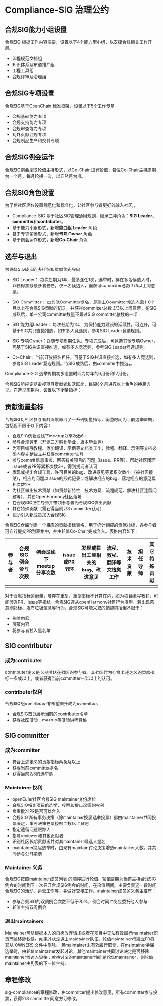 # Compliance-SIG 治理公约

## 合规SIG能力小组设置

合规SIG 根据工作内容需要，设置以下4个能力型小组，以支撑合规相关工作开展。
- 流程规范文档组
- 知识体系及布道推广组
- 工程工具组
- 合规评审及治理组

## 合规SIG专项设置
合规SIG基于OpenChain 标准框架，设置以下5个工作专项
- 合规基础能力专项
- 合规支持能力专项
- 合规审查能力专项
- 对外贡献合规专项
- 合规制品生产和交付专项

## 合规SIG例会运作
合规SIG例会采取轮值主持形式，以Co-Chair 进行轮值，每位Co-Chair主持周期为一个月，每月轮换一次，以自然月为准。

## 合规SIG角色设置
为了使社区席位设置规范化和标准化，让社区参与者更好的融入社区,，
- Compliance-SIG 基于社区SIG管理通用规则，继承三种角色：**SIG Leader**、**committer**和**contributer**。
- 基于能力小组形式，新增**能力组 Leader** 角色
- 基于专项设置形式，新增**专项 Owner** 角色
- 基于例会运作形式，新增**Co-Chair** 角色


## 选举与退出

为保证SIG成员的多样性和贡献优先导向

- SIG Leader： 每次任期为1年，最多连任1次，选举时，存在多名候选人时，以获得票数最多者担任，仅一名候选人，需获得committer总数 2/3以上同意票。

- SIG Committer： 由其他Committer提名，原则上Committer候选人需有6个月以上在合规SIG贡献的记录，并获得committer总数 2/3以上同意票，在SIG成熟后，单一公司committer数量不超过SIG committer总数的一半

- SIG 能力组Leader： 每次任期为1年，为保持能力建设的延续性，可连任，可基于SIG共识直接推选，如有多人竞选则，参考SIG Leader竞选规则。

- SIG 专项Owner：跟随专项周期任免，专项完成后，可竞选其他专项Owner，可基于SIG共识直接推选，如有多人竞选则，参考SIG Leader竞选规则。

- Co-Chair： 当前开放报名担任，可基于SIG共识直接推选，如有多人竞选则，参考SIG Leader竞选规则。待SIG成熟后，由commiter中推选，。


Compliance-SIG 选举周期初步设置时间为每年的6月份和12月份。

合规SIG组应定期审视项目贡献者和活跃度，每隔6个月进行以上角色的换届选举。在选举周期内，设置以下衡量指标：

## 贡献衡量指标

合规SIG对社区参与者的贡献做出了一系列衡量指标，衡量时间为当前选举周期，包括但不限于以下内容：

- 合规SIG例会或线下meetup分享次数6+
- 参与合规评审（开源三方孵化毕业，版本毕业等）
- 为项目编写教程、添加翻译、示例等文档类工作，教程、翻译、示例等文档必须内容完整独立并获得committer认可
- 参与commit信息审核、回答有关项目的问题（issue、PR等）、帮助社区闭环issue或者PR等累积次数3+，得到提问者认可
- 发现或提出合规工具、许可相关的bug、改进意见等累积次数4+（被社区接纳），相应的问题以issue的形式记录；或解决相应的bug、落地相应的意见累积次数2+
- 为社区做出技术贡献（如贡献新特性、技术方案、流程规范、解决社区遗留问题等），并在OpenHarmony社区落地
- 在合规SIG担任导师并带领参与者为合规SIG做出贡献
- 其它特殊贡献（需获得当前2/3 committer认可）
- 协助引入新成员加入合规SIG

合规SIG仓库创建一个相应的贡献指标表格，用于统计相应的贡献指标，各参与者可自行提交PR到表格中，并由轮值Co-Chair完成合入。表格内容如下：

| 参与者 | 合规SIG例会参与次数 | 例会或线下meetup分享次数 | issue或PR闭环 | 发现或提出工具相关的bug、改进意见 | 流程、教程、翻译等文档类工作 | 技术贡献 | 担任导师 | 其它特殊贡献 |
| ------ | ------------------- | ------------------------ | ------------- | --------------------------------- | ---------------------- | -------- | -------- | ------------ |
|        |                     |                          |               |                                   |                        |          |          |              |

对于贡献指标的衡量，若存在重复，重复指标不计算在内，如为项目编写教程，可能涉及PR、issue等指标。合规SIG遵从[openHarmony社区行为准则](https://www.openharmony.cn/rule)，若出现恶意刷指标、发布垃圾信息等行为，合规SIG可能采取的措施包括但不限于：

- 删除内容
- 屏蔽内容
- 将参与者拉入黑名单



## SIG **contributer**

### 成为contributer

contributer定义是长期活跃在社区的参与者。其社区行为符合上述定义的贡献指标一条或以上，或者获得当前committer一半以上的认可。

### contributer权利

合规SIG组contributer有希望晋升成为committer。

- 合规SIG首页展示当前的contributer名单
- 获得社区活动、meetup等活动讲师资格

## SIG committer

### 成为committer

- 符合上述定义的贡献指标两条及以上
- 获得当前committer提名
- 获得当前2/3的选举票

### Maintainer 权利

- openEuler社区合规SIG maintainer身份席位
- 合规SIG相关项目的选举、投票和提出议案的权利
- 负责批准PR是否可以合入
- 合规SIG 所有事务决策（除maintainer换届选举投票）都由maintainer共同投票决定，事务决策投票按照半数以上原则
- 指定遗留问题跟踪人
- 指导reviewer和其他贡献者
- 识别社区长期贡献者并对其maintainer候选人提名
- maintainer换届选举时，由现有maintain讨论决策增选maintainer人数，并共同参与公开投票

### Maintainer 义务

合规SIG按照[maintainer成员列表](https://gitee.com/openeuler/community/tree/master/sig/sig-compliance#maintainer%E5%88%97%E8%A1%A8) 的顺序进行轮值，轮值周期为当前主持合规SIG例会的时间到下一次召开合规SIG例会的时间，在轮值期间，主要负责这一段时间合规SIG的活动、运营工作等，并做好交接工作。maintainer成员的义务主要有：

- 参与合规SIG的双周例会次数不低于70%，例会时间冲突应委托他人参与
- 轮值主持双周例会


### 退出maintainers

Maintainer可以根据本人的自愿放弃请求或者在项目中无法有效履行maintainer职责而被移除权限。如果其决定退出maintainer队伍，轮值maintainer将建立PR将其从 OWNERS 文件中删除。 若maintainer未有效履行职责，在maintainer换届选举时，由轮值maintainer发起讨论，其他maintainer共同讨论决定是否移除maintainer候选人资格；若待讨论的maintainer恰好是轮值maintainer，则轮值maintainer由列表的下一位主持。



## 章程修改

sig-compliance的章程修改，由committer提出修改意见，所有committer参与投票，获得2/3 committer同意方可修改。
